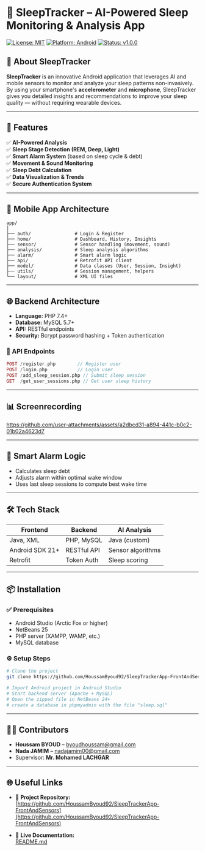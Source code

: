 # 🌙 SleepTracker – AI-Powered Sleep Monitoring & Analysis App

[![License: MIT](https://img.shields.io/badge/License-MIT-blue.svg)](LICENSE)
[![Platform: Android](https://img.shields.io/badge/platform-Android-green.svg)]()
[![Status: v1.0.0](https://img.shields.io/badge/version-1.0.0-blue.svg)]()

## 🧠 About SleepTracker

**SleepTracker** is an innovative Android application that leverages AI and mobile sensors to monitor and analyze your sleep patterns non-invasively. By using your smartphone's **accelerometer** and **microphone**, SleepTracker gives you detailed insights and recommendations to improve your sleep quality — without requiring wearable devices.

---

## 🚀 Features

✅ **AI-Powered Analysis**  
✅ **Sleep Stage Detection (REM, Deep, Light)**  
✅ **Smart Alarm System** (based on sleep cycle & debt)  
✅ **Movement & Sound Monitoring**  
✅ **Sleep Debt Calculation**  
✅ **Data Visualization & Trends**  
✅ **Secure Authentication System**

---

## 📱 Mobile App Architecture

```
app/
│
├── auth/                # Login & Register
├── home/                # Dashboard, History, Insights
├── sensor/              # Sensor handling (movement, sound)
├── analysis/            # Sleep analysis algorithms
├── alarm/               # Smart alarm logic
├── api/                 # Retrofit API client
├── model/               # Data classes (User, Session, Insight)
├── utils/               # Session management, helpers
└── layout/              # XML UI files
```

---

## 🌐 Backend Architecture

- **Language:** PHP 7.4+  
- **Database:** MySQL 5.7+  
- **API:** RESTful endpoints  
- **Security:** Bcrypt password hashing + Token authentication

### 📁 API Endpoints

```php
POST /register.php        // Register user  
POST /login.php           // Login user  
POST /add_sleep_session.php // Submit sleep session  
GET  /get_user_sessions.php // Get user sleep history  
```

---

## 📊 Screenrecording



https://github.com/user-attachments/assets/a2dbcd31-a894-441c-b0c2-01b02a4623d7



---

## 🧠 Smart Alarm Logic

- Calculates sleep debt
- Adjusts alarm within optimal wake window
- Uses last sleep sessions to compute best wake time

---

## 🛠️ Tech Stack

| Frontend       | Backend        | AI Analysis      |
|----------------|----------------|------------------|
| Java, XML      | PHP, MySQL     | Java (custom)    |
| Android SDK 21+| RESTful API    | Sensor algorithms|
| Retrofit       | Token Auth     | Sleep scoring    |

---

## 📦 Installation

### ✅ Prerequisites
- Android Studio (Arctic Fox or higher)
- NetBeans 25
- PHP server (XAMPP, WAMP, etc.)
- MySQL database

### ⚙️ Setup Steps
```bash
# Clone the project
git clone https://github.com/HoussamByoud92/SleepTrackerApp-FrontAndSensors

# Import Android project in Android Studio
# Start backend server (Apache + MySQL)
# Open the zipped file in NetBeans 24+
# create a database in phpmyadmin with the file "sleep.sql"
```
---

## 🧑‍💻 Contributors

- **Houssam BYOUD** – [byoudhoussam@gmail.com](mailto:byoudhoussam@gmail.com)  
- **Nada JAMIM** – [nadajamim00@gmail.com](mailto:nadajamim00@gmail.com)  
- Supervisor: **Mr. Mohamed LACHGAR**

---

## 🌐 Useful Links

- 📂 **Project Repository:**  
  [https://github.com/HoussamByoud92/SleepTrackerApp-FrontAndSensors](https://github.com/HoussamByoud92/SleepTrackerApp-FrontAndSensors)

- 📄 **Live Documentation:**  
  [README.md](https://github.com/HoussamByoud92/SleepTrackerApp-FrontAndSensors/README.md)

